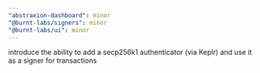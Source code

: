 ```yaml
---
"abstraxion-dashboard": minor
"@burnt-labs/signers": minor
"@burnt-labs/ui": minor
---
```


introduce the ability to add a secp256k1 authenticator (via Keplr) and use it as a signer for transactions
